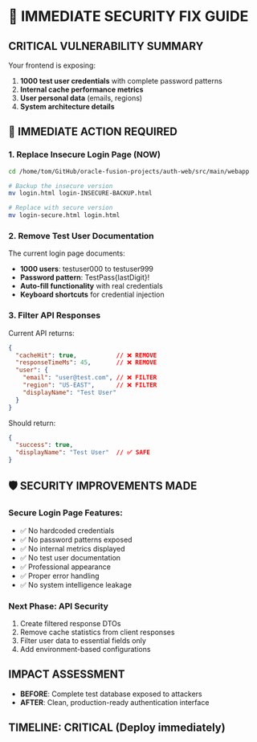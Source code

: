 # 🚨 IMMEDIATE SECURITY FIX GUIDE

## CRITICAL VULNERABILITY SUMMARY
Your frontend is exposing:
1. **1000 test user credentials** with complete password patterns
2. **Internal cache performance metrics** 
3. **User personal data** (emails, regions)
4. **System architecture details**

## 🔴 IMMEDIATE ACTION REQUIRED

### 1. Replace Insecure Login Page (NOW)
```bash
cd /home/tom/GitHub/oracle-fusion-projects/auth-web/src/main/webapp

# Backup the insecure version
mv login.html login-INSECURE-BACKUP.html

# Replace with secure version
mv login-secure.html login.html
```

### 2. Remove Test User Documentation
The current login page documents:
- **1000 users**: testuser000 to testuser999
- **Password pattern**: TestPass{lastDigit}!
- **Auto-fill functionality** with real credentials
- **Keyboard shortcuts** for credential injection

### 3. Filter API Responses
Current API returns:
```json
{
  "cacheHit": true,           // ❌ REMOVE
  "responseTimeMs": 45,       // ❌ REMOVE
  "user": {
    "email": "user@test.com", // ❌ FILTER
    "region": "US-EAST",      // ❌ FILTER
    "displayName": "Test User"
  }
}
```

Should return:
```json
{
  "success": true,
  "displayName": "Test User"  // ✅ SAFE
}
```

## 🛡️ SECURITY IMPROVEMENTS MADE

### Secure Login Page Features:
- ✅ No hardcoded credentials
- ✅ No password patterns exposed  
- ✅ No internal metrics displayed
- ✅ No test user documentation
- ✅ Professional appearance
- ✅ Proper error handling
- ✅ No system intelligence leakage

### Next Phase: API Security
1. Create filtered response DTOs
2. Remove cache statistics from client responses
3. Filter user data to essential fields only
4. Add environment-based configurations

## IMPACT ASSESSMENT
- **BEFORE**: Complete test database exposed to attackers
- **AFTER**: Clean, production-ready authentication interface

## TIMELINE: CRITICAL (Deploy immediately)